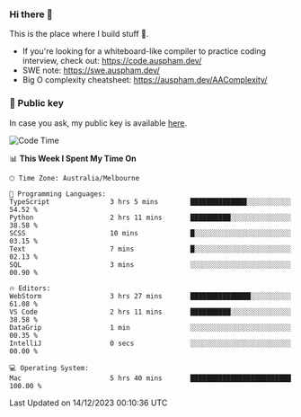 ### Hi there 👋

This is the place where I build stuff 👀. 

- If you're looking for a whiteboard-like compiler to practice coding interview, check out: https://code.auspham.dev/
- SWE note: https://swe.auspham.dev/
- Big O complexity cheatsheet: https://auspham.dev/AAComplexity/

### 🔑 Public key

In case you ask, my public key is available [here](https://public.auspham.dev/).

<!--START_SECTION:waka-->
![Code Time](http://img.shields.io/badge/Code%20Time-1%2C148%20hrs%202%20mins-blue)

📊 **This Week I Spent My Time On** 

```text
🕑︎ Time Zone: Australia/Melbourne

💬 Programming Languages: 
TypeScript               3 hrs 5 mins        ██████████████░░░░░░░░░░░   54.52 % 
Python                   2 hrs 11 mins       ██████████░░░░░░░░░░░░░░░   38.58 % 
SCSS                     10 mins             █░░░░░░░░░░░░░░░░░░░░░░░░   03.15 % 
Text                     7 mins              █░░░░░░░░░░░░░░░░░░░░░░░░   02.13 % 
SQL                      3 mins              ░░░░░░░░░░░░░░░░░░░░░░░░░   00.90 % 

🔥 Editors: 
WebStorm                 3 hrs 27 mins       ███████████████░░░░░░░░░░   61.08 % 
VS Code                  2 hrs 11 mins       ██████████░░░░░░░░░░░░░░░   38.58 % 
DataGrip                 1 min               ░░░░░░░░░░░░░░░░░░░░░░░░░   00.35 % 
IntelliJ                 0 secs              ░░░░░░░░░░░░░░░░░░░░░░░░░   00.00 % 

💻 Operating System: 
Mac                      5 hrs 40 mins       █████████████████████████   100.00 % 
```


 Last Updated on 14/12/2023 00:10:36 UTC
<!--END_SECTION:waka-->

<!--
**rockmanvnx6/rockmanvnx6** is a ✨ _special_ ✨ repository because its `README.md` (this file) appears on your GitHub profile.

Here are some ideas to get you started:

- 🔭 I’m currently working on ...
- 🌱 I’m currently learning ...
- 👯 I’m looking to collaborate on ...
- 🤔 I’m looking for help with ...
- 💬 Ask me about ...
- 📫 How to reach me: ...
- 😄 Pronouns: ...
- ⚡ Fun fact: ...
-->
